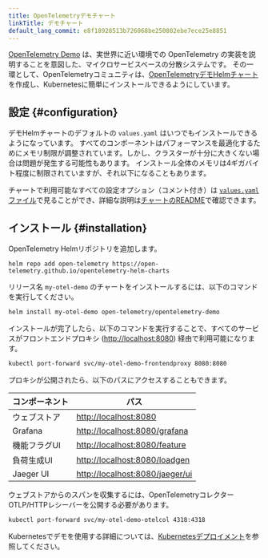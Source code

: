 ```yaml
---
title: OpenTelemetryデモチャート
linkTitle: デモチャート
default_lang_commit: e8f18928513b726068be250802ebe7ece25e8851
---
```


[OpenTelemetry Demo](/docs/demo/) は、実世界に近い環境での OpenTelemetry の実装を説明することを意図した、マイクロサービスベースの分散システムです。
その一環として、OpenTelemetryコミュニティは、[OpenTelemetryデモHelmチャート](https://github.com/open-telemetry/opentelemetry-helm-charts/tree/main/charts/opentelemetry-demo) を作成し、Kubernetesに簡単にインストールできるようにしています。

## 設定 {#configuration}

デモHelmチャートのデフォルトの `values.yaml` はいつでもインストールできるようになっています。
すべてのコンポーネントはパフォーマンスを最適化するためにメモリ制限が調整されています。しかし、クラスターが十分に大きくない場合は問題が発生する可能性もあります。
インストール全体のメモリは4ギガバイト程度に制限されていますが、それ以下になることもあります。

チャートで利用可能なすべての設定オプション（コメント付き）は [`values.yaml` ファイル](https://github.com/open-telemetry/opentelemetry-helm-charts/blob/main/charts/opentelemetry-demo/values.yaml)で見ることができ、詳細な説明は[チャートのREADME](https://github.com/open-telemetry/opentelemetry-helm-charts/tree/main/charts/opentelemetry-demo#chart-parameters)で確認できます。

## インストール {#installation}

OpenTelemetry Helmリポジトリを追加します。

```shell
helm repo add open-telemetry https://open-telemetry.github.io/opentelemetry-helm-charts
```

リリース名 `my-otel-demo` のチャートをインストールするには、以下のコマンドを実行してください。

```sh
helm install my-otel-demo open-telemetry/opentelemetry-demo
```

インストールが完了したら、以下のコマンドを実行することで、すべてのサービスがフロントエンドプロキシ (<http://localhost:8080>) 経由で利用可能になります。

```sh
kubectl port-forward svc/my-otel-demo-frontendproxy 8080:8080
```

プロキシが公開されたら、以下のパスにアクセスすることもできます。

| コンポーネント       | パス                              |
| ----------------- | --------------------------------- |
| ウェブストア        | <http://localhost:8080>           |
| Grafana           | <http://localhost:8080/grafana>   |
| 機能フラグUI        | <http://localhost:8080/feature>   |
| 負荷生成UI         | <http://localhost:8080/loadgen>   |
| Jaeger UI         | <http://localhost:8080/jaeger/ui> |

ウェブストアからのスパンを収集するには、OpenTelemetryコレクターOTLP/HTTPレシーバーを公開する必要があります。

```sh
kubectl port-forward svc/my-otel-demo-otelcol 4318:4318
```

Kubernetesでデモを使用する詳細については、[Kubernetesデプロイメント](/docs/demo/kubernetes-deployment/)を参照してください。
